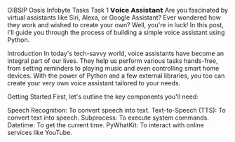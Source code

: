 OIBSIP
Oasis Infobyte Tasks
Task 1 𝗩𝗼𝗶𝗰𝗲 𝗔𝘀𝘀𝗶𝘀𝘁𝗮𝗻𝘁
Are you fascinated by virtual assistants like Siri, Alexa, or Google Assistant? Ever wondered how they work and wished to create your own? Well, you're in luck! In this post, I'll guide you through the process of building a simple voice assistant using Python.

Introduction
In today's tech-savvy world, voice assistants have become an integral part of our lives. They help us perform various tasks hands-free, from setting reminders to playing music and even controlling smart home devices. With the power of Python and a few external libraries, you too can create your very own voice assistant tailored to your needs.

Getting Started
First, let's outline the key components you'll need:

Speech Recognition: To convert speech into text. Text-to-Speech (TTS): To convert text into speech. Subprocess: To execute system commands. Datetime: To get the current time. PyWhatKit: To interact with online services like YouTube.
